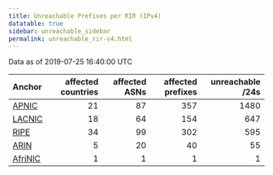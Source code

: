 ```yaml
---
title: Unreachable Prefixes per RIR (IPv4)
datatable: true
sidebar: unreachable_sidebar
permalink: unreachable_rir-v4.html
---
```


Data as of 2019-07-25 16:40:00 UTC


<div class="datatable-begin"></div>

| Anchor                                           |   affected countries |   affected ASNs |   affected prefixes |   unreachable /24s |
|:-------------------------------------------------|---------------------:|----------------:|--------------------:|-------------------:|
| [APNIC](unreachable_APNIC_RPKI_Root-v4.html)     |                   21 |              87 |                 357 |               1480 |
| [LACNIC](unreachable_LACNIC_RPKI_Root-v4.html)   |                   18 |              64 |                 154 |                647 |
| [RIPE](unreachable_RIPE_NCC_RPKI_Root-v4.html)   |                   34 |              99 |                 302 |                595 |
| [ARIN](unreachable_ARIN-v4.html)                 |                    5 |              20 |                  40 |                 55 |
| [AfriNIC](unreachable_AfriNIC_RPKI_Root-v4.html) |                    1 |               1 |                   1 |                  1 |

<div class="datatable-end"></div>